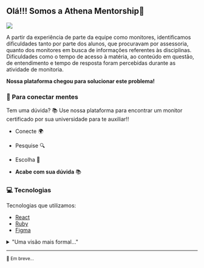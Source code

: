 ## Olá!!! Somos a **Athena Mentorship**👋

<img src="https://raw.githubusercontent.com/tai-II-plataforma-educacional/.github/main/profile/src/AthenaBanner.png">

A partir da experiência de parte da equipe como monitores, identificamos dificuldades tanto por parte dos alunos, que procuravam por assessoria, quanto dos monitores em busca de informações referentes às disciplinas. Dificuldades como o tempo de acesso à matéria, ao conteúdo em questão, de entendimento e tempo de resposta foram percebidas durante as atividade de monitoria.

**Nossa plataforma chegou para solucionar este problema!**

### 🧠 Para conectar mentes

Tem uma dúvida? 📚 Use nossa plataforma para encontrar um monitor certificado por sua universidade para te auxiliar!!

-   Conecte 🌍

-   Pesquise 🔍

-   Escolha 📌

-   **Acabe com sua dúvida** 📚

### 💻 Tecnologias

Tecnologias que utilizamos:

-   [React](https://pt-br.reactjs.org/)
-   [Ruby](https://rubyonrails.org/)
-   [Figma](https://www.figma.com/)

<details>

<summary>"Uma visão mais formal..."</summary>

<br>

<ul>

<h3>1. JUSTIFICATIVAS: ESTUDO UNIVERSITÁRIO E A INTERNET COMO FERRAMENTA DE AUXÍLIO</h3>

<p>No contexto universitário, a eventual independência no estudo de determinada matéria é desejável para todo e qualquer aluno. Por serem muitas vezes conteúdos específicos, estes, se encontram disseminados na biografia orientada ao estudante, fóruns online e sites específicos que abordem o tema. Devido a isso, estudantes podem gastar horas do seu dia em busca de fontes seguras e específicas para sanar determinadas dúvidas que podem, utilizando a Internet como ferramenta de auxílio, serem esclarecidas e simplificadas por conhecedores da área. Esta proposta de projeto pode ser aplicada tanto ao contexto acadêmico quanto à inserção do estudante no mercado produtivo.</p>

<h3>2. OBJETIVOS</h3>

<p>Esta proposta de projeto pretende criar uma plataforma digital baseada no ambiente da web, com a finalidade principal de conectar estudantes e potenciais tutores, seguramente validados e considerados capacitados para tal atuação por sua instituição de formação, a fim de promover suporte aos discentes da rede universitária durante seu período de capacitação. Complementar a isso, pretende-se estudar, as formas de relações entre alunos universitários e as componentes que envolvem o processo de esclarecimento de dúvidas sobre determinadas áreas do conhecimento, gerando como resultado, uma visão de como tal situação afeta a preparação de profissionais para o mercado.</p>

<h3>3. REFERENCIAL TEÓRICO E ESTADO DA ARTE</h3>

<p>No contexto pandêmico, ocasionado devido à disseminação do vírus Covid-19 entre os anos de 2020 e 2021, o globo se viu forçado a se adaptar ao Novo Normal. Com isso, escolas e universidades se sujeitaram a mudanças para manter sua qualidade de ensino, seja realizando seus trabalhos de maneira assíncrona e/ou remota, além de países de Primeiro Mundo, se tornarem mais uma vez, referências de modelos educacionais.</p>

<p>A Globalização, que permitiu diversos avanços científicos nas demais áreas do conhecimento, agora se viu extremamente atuante no contexto educacional. Sendo que, cada vez mais, meios de pesquisa como Google, se tornam ferramentas de extrema importância para sanar dúvidas e realizar pesquisas, por parte dos estudantes ao redor do mundo.</p>

<p>Com o atual cenário da comunicação e uso dos ambientes virtuais de educação, torna-se relevante o uso de ferramentas que possibilitem, de forma direta e eficiente, utilizar a Internet Como Ferramenta de Auxílio ao Estudante Universitário, contribuindo para a formação de profissionais cada vez mais qualificados. Deste modo, torna-se relevante o estudo e levantamento do perfil atual de usuários universitários quanto à pesquisa e estudo online, objetivando a criação de ferramentas que possibilitem a integração entre universidades e alunos visando sanar dúvidas sobre complexos temas no cotidiano da graduação, somado à segurança daquele que o explica.</p>

</ul>

</details>

---

<sub>🤗 Em breve...</sub>
